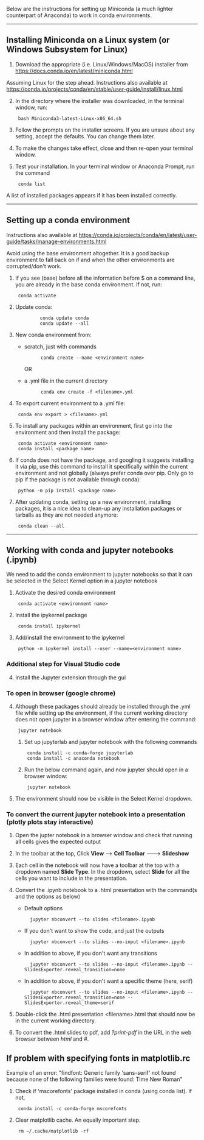 Below are the instructions for setting up Miniconda (a much lighter counterpart of Anaconda) to work in conda environments.

---
## Installing Miniconda on a Linux system (or Windows Subsystem for Linux)

1. Download the appropriate (i.e. Linux/Windows/MacOS) installer from https://docs.conda.io/en/latest/miniconda.html

Assuming Linux for the step ahead. Instructions also available at https://conda.io/projects/conda/en/stable/user-guide/install/linux.html

2. In the directory where the installer was downloaded, in the terminal window, run:

        bash Miniconda3-latest-Linux-x86_64.sh

3. Follow the prompts on the installer screens. If you are unsure about any setting, accept the defaults. You can change them later.

4. To make the changes take effect, close and then re-open your terminal window.

5. Test your installation. In your terminal window or Anaconda Prompt, run the command

        conda list

A list of installed packages appears if it has been installed correctly.

---
## Setting up a conda environment

Instructions also available at https://conda.io/projects/conda/en/latest/user-guide/tasks/manage-environments.html

Avoid using the base environment altogether. It is a good backup environment to fall back on if and when the other environments are corrupted/don't work.

1. If you see (base) before all the information before \$ on a command line, you are already in the base conda environment. If not, run:

        conda activate

2. Update conda:

                conda update conda
                conda update --all

3. New conda environment from:

    * scratch, just with commands
        
                conda create --name <environment name>

        OR

    * a .yml file in the current directory

                conda env create -f <filename>.yml

4. To export current environment to a .yml file:

        conda env export > <filename>.yml

5. To install any packages within an environment, first go into the environment and then install the package:

        conda activate <environment name>
        conda install <package name>

6. If conda does not have the package, and googling it suggests installing it via pip, use this command to install it specifically within the current environment and not globally (always prefer conda over pip. Only go to pip if the package is not available through conda):

        python -m pip install <package name>

7. After updating conda, setting up a new environment, installing packages, it is a nice idea to clean-up any installation packages or tarballs as they are not needed anymore:

        conda clean --all

---
## Working with conda and jupyter notebooks (.ipynb)

We need to add the conda environment to jupyter notebooks so that it can be selected in the Select Kernel option in a jupyter notebook

1. Activate the desired conda environment

        conda activate <environment name>

2. Install the ipykernel package

        conda install ipykernel

3. Add/install the environment to the ipykernel

        python -m ipykernel install --user --name=<environment name>

### Additional step for Visual Studio code

4. Install the Jupyter extension through the gui

### To open in browser (google chrome)

4. Although these packages should already be installed through the .yml file while setting up the environment, if the current working directory does not open jupyter in a browser window after entering the command:

        jupyter notebook
        
    1. Set up jupyterlab and jupyter notebook with the following commands

            conda install -c conda-forge jupyterlab
            conda install -c anaconda notebook

    2. Run the below command again, and now jupyter should open in a browser window:

            jupyter notebook

5. The environment should now be visible in the Select Kernel dropdown.


### To convert the current jupyter notebook into a presentation (plotly plots stay interactive)

1. Open the jupter notebook in a browser window and check that running all cells gives the expected output

2. In the toolbar at the top, Click **View** --> **Cell Toolbar** ---> **Slideshow**

3. Each cell in the notebook will now have a toolbar at the top with a dropdown named **Slide Type**. In the dropdown, select **Slide** for all the cells you want to include in the presentation.

4. Convert the .ipynb notebook to a .html presentation with the command(s and the options as below)

    * Default options

            jupyter nbconvert --to slides <filename>.ipynb

    * If you don't want to show the code, and just the outputs

            jupyter nbconvert --to slides --no-input <filename>.ipynb

    * In addition to above, if you don't want any transitions

            jupyter nbconvert --to slides --no-input <filename>.ipynb --SlidesExporter.reveal_transition=none

    * In addition to above, if you don't want a specific theme (here, serif)

            jupyter nbconvert --to slides --no-input <filename>.ipynb --SlidesExporter.reveal_transition=none --SlidesExporter.reveal_theme=serif

6. Double-click the .html presentation \<filename\>.html that should now be in the current working directory.

7. To convert the .html slides to pdf, add _?print-pdf_ in the URL in the web browser between _html_ and _#_.

## If problem with specifying fonts in matplotlib.rc 

Example of an error: "findfont: Generic family 'sans-serif' not found because none of the following families were found: Time New Roman"

1. Check if 'mscorefonts' package installed in conda (using conda list). If not,

        conda install -c conda-forge mscorefonts

2. Clear matplotlib cache. An equally important step.

        rm ~/.cache/matplotlib -rf